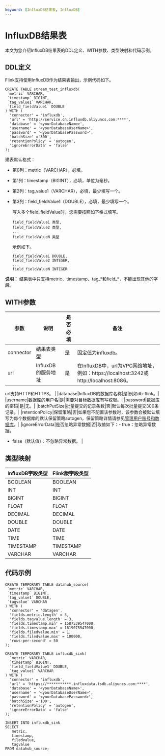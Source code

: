 ```yaml
---
keyword: [InfluxDB结果表, InfluxDB]
---
```


# InfluxDB结果表

本文为您介绍InfluxDB结果表的DDL定义、WITH参数、类型映射和代码示例。

## DDL定义

Flink支持使用InfluxDB作为结果表输出，示例代码如下。

```
CREATE TABLE stream_test_influxdb(
 `metric` VARCHAR,
 `timestamp` BIGINT,
 `tag_value1` VARCHAR,
 `field_fieldValue1` DOUBLE
) WITH (
  'connector' = 'influxdb',
  'url' = 'http://service.cn.influxdb.aliyuncs.com:****',
  'database' = '<yourDatabaseName>',
  'username' = '<yourDatabaseUserName>',
  'password' = '<yourDatabasePassword>',
  'batchSize' ='300',
  'retentionPolicy' = 'autogen',
  'ignoreErrorData' = 'false'
);
```

建表默认格式：

-   第0列：metric（VARCHAR），必填。
-   第1列：timestamp（BIGINT），必填，单位为毫秒。
-   第2列：tag\_value1（VARCHAR），必填，最少填写一个。
-   第3列：field\_fieldValue1（DOUBLE），必填，最少填写一个。

    写入多个field\_fieldValue时，您需要按照如下格式填写。

    ```
    field_fieldValue1 类型,
    field_fieldValue2 类型,
    ...      
    field_fieldValueN 类型
    ```

    示例如下。

    ```
    field_fieldValue1 DOUBLE,
    field_fieldValue2 INTEGER,
    ...      
    field_fieldValueN INTEGER
    ```


**说明：** 结果表中只支持metric、timestamp、tag\_\*和field\_\*，不能出现其他的字段。

## WITH参数

|参数|说明|是否必填|备注|
|--|--|----|--|
|connector|结果表类型|是|固定值为influxdb。|
|url|InfluxDB的服务地址|是|在InfluxDB中，url为VPC网络地址，例如：https://localhost:3242或http://localhost:8086。

url支持HTTP和HTTPS。 |
|database|InfluxDB的数据库名称|是|例如db-flink。|
|username|数据库的用户名|是|需要对目标数据库有写权限。|
|password|数据库的密码|是|无。|
|batchPutSize|批量提交的记录条数|否|默认每次批量提交300条记录。|
|retentionPolicy|保留策略|否|如果您不配置该参数时，该参数会被默认填写为每个数据库的默认保留策略autogen，保留策略详情请参见[管理用户账号和数据库](https://help.aliyun.com/document_detail/113095.html?spm=a2c4g.11186623.6.711.6709769eUmPMur)。|
|ignoreErrorData|是否忽略异常数据|否|取值如下：-   true：忽略异常数据。
-   false（默认值）：不忽略异常数据。 |

## 类型映射

|InfluxDB字段类型|Flink版字段类型|
|------------|----------|
|BOOLEAN|BOOLEAN|
|INT|INT|
|BIGINT|BIGINT|
|FLOAT|FLOAT|
|DECIMAL|DECIMAL|
|DOUBLE|DOUBLE|
|DATE|DATE|
|TIME|TIME|
|TIMESTAMP|TIMESTAMP|
|VARCHAR|VARCHAR|

## 代码示例

```
CREATE TEMPORARY TABLE datahub_source(
 `metric` VARCHAR,
 `timestamp` BIGINT,
 `tag_value1` DOUBLE,
 `tagvalue` VARCHAR
) WITH (
  'connector' = 'datagen',
  'fields.metric.length' = 3,
  'fields.tagvalue.length' = 3,
  'fields.timestamp.min' = 1587539547000,
  'fields.timestamp.max' = 1619075547000,
  'fields.filedvalue.min' = 1,
  'fields.filedvalue.max' = 100000,
  'rows-per-second' = 50
);

CREATE TEMPORARY TABLE influxdb_sink(
  `metric` VARCHAR,
  `timestamp` BIGINT,
  `field_fieldValue1` DOUBLE,
  `tag_value1` VARCHAR
) WITH (
  'connector' = 'influxdb',
  'url' = 'https://***********.influxdata.tsdb.aliyuncs.com:****',
  'database' = '<yourDatabaseName>',
  'username' = '<yourDatabaseUserName>',
  'password' = '<yourDatabasePassword>',
  'batchSize' ='100',
  'retentionPolicy' = 'autogen',
  'ignoreErrorData' = 'false'
);

INSERT INTO influxdb_sink
SELECT 
   metric,
   timestamp,
   filedvalue,
   tagvalue
FROM datahub_source;
```

